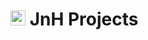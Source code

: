 <div>
  <h1><img style="width: 24px; height:24px" src="https://avatars.githubusercontent.com/u/163504700?s=88&v=4"/> JnH Projects</h1>
</div>
